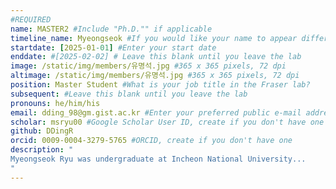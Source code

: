 ```yaml
---
#REQUIRED
name: MASTER2 #Include "Ph.D."" if applicable
timeline_name: Myeongseok #If you would like your name to appear differently on the Lab timeline, fill out this line.
startdate: [2025-01-01] #Enter your start date
enddate: #[2025-02-02] # Leave this blank until you leave the lab
image: /static/img/members/유명석.jpg #365 x 365 pixels, 72 dpi
altimage: /static/img/members/유명석.jpg #365 x 365 pixels, 72 dpi
position: Master Student #What is your job title in the Fraser lab?
subsequent: #Leave this blank until you leave the lab
pronouns: he/him/his
email: dding_98@gm.gist.ac.kr #Enter your preferred public e-mail address
scholar: msryu00 #Google Scholar User ID, create if you don't have one
github: DDingR
orcid: 0009-0004-3279-5765 #ORCID, create if you don't have one
description: "
Myeongseok Ryu was undergraduate at Incheon National University...
"
---
```

